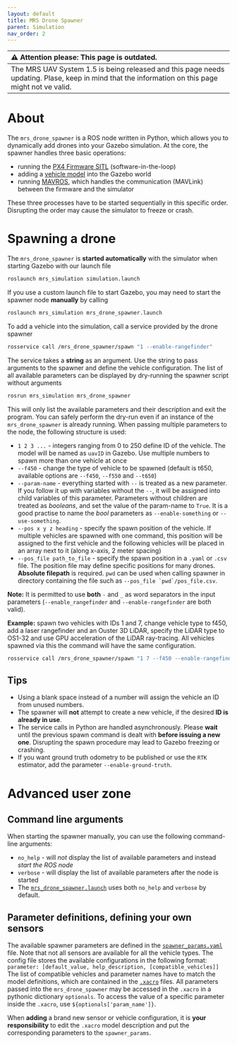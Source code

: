 ```yaml
---
layout: default
title: MRS Drone Spawner
parent: Simulation
nav_order: 2
---
```


| :warning: **Attention please: This page is outdated.**                                                                                           |
| :---                                                                                                                                             |
| The MRS UAV System 1.5 is being released and this page needs updating. Plase, keep in mind that the information on this page might not ve valid. |

# About

The `mrs_drone_spawner` is a ROS node written in Python, which allows you to dynamically add drones into your Gazebo simulation.
At the core, the spawner handles three basic operations:

* running the [PX4 Firmware SITL](https://dev.px4.io/master/en/simulation/ros_interface.html) (software-in-the-loop)
* adding a [vehicle model](https://github.com/ctu-mrs/mrs_uav_system#unmanned-aerial-vehicles) into the Gazebo world
* running [MAVROS](http://wiki.ros.org/mavros), which handles the communication (MAVLink) between the firmware and the simulator

These three processes have to be started sequentially in this specific order. Disrupting the order may cause the simulator to freeze or crash.

# Spawning a drone

The `mrs_drone_spawner` is **started automatically** with the simulator when starting Gazebo with our launch file
```bash
roslaunch mrs_simulation simulation.launch
```

If you use a custom launch file to start Gazebo, you may need to start the spawner node **manually** by calling
```bash
roslaunch mrs_simulation mrs_drone_spawner.launch
```

To add a vehicle into the simulation, call a service provided by the drone spawner
```bash
rosservice call /mrs_drone_spawner/spawn "1 --enable-rangefinder"
```

The service takes a **string** as an argument. Use the string to pass arguments to the spawner and define the vehicle configuration.
The list of all available parameters can be displayed by dry-running the spawner script without arguments
```bash
rosrun mrs_simulation mrs_drone_spawner
```
This will only list the available parameters and their description and exit the program. You can safely perform the dry-run even if an instance of the `mrs_drone_spawner` is already running.
When passing multiple parameters to the node, the following structure is used:

* `1 2 3 ...` - integers ranging from 0 to 250 define ID of the vehicle. The model will be named as `uavID` in Gazebo. Use multiple numbers to spawn more than one vehicle at once
* `--f450` - change the type of vehicle to be spawned (default is t650, available options are `--f450`, `--f550` and `--t650`)
* `--param-name` - everything started with `--` is treated as a new parameter. If you follow it up with variables without the `--`, it will be assigned into child variables of this parameter. Parameters without children are treated as *booleans*, and set the value of the param-name to `True`. It is a good practise to name the *bool* parameters as `--enable-something` or `--use-something`.
* `--pos x y z heading` - specify the spawn position of the vehicle. If multiple vehicles are spawned with one command, this position will be assigned to the first vehicle and the following vehicles will be placed in an array next to it (along x-axis, 2 meter spacing)
* `--pos_file path_to_file` - specify the spawn position in a `.yaml` or `.csv` file. The position file may define specific positions for many drones. **Absolute filepath** is required. `pwd` can be used when calling spawner in directory containing the file such as ``--pos_file `pwd`/pos_file.csv``.

**Note:** It is permitted to use **both** `-` and `_` as word separators in the input parameters (`--enable_rangefinder` and `--enable-rangefinder` are both valid).

**Example:** spawn two vehicles with IDs 1 and 7, change vehicle type to f450, add a laser rangefinder and an Ouster 3D LiDAR, specify the LiDAR type to OS1-32 and use GPU acceleration of the LiDAR ray-tracing. All vehicles spawned via this the command will have the same configuration.

```bash
rosservice call /mrs_drone_spawner/spawn "1 7 --f450 --enable-rangefinder --enable-ouster --ouster-model OS1-32 --use-gpu-ray
```

## Tips
* Using a blank space instead of a number will assign the vehicle an ID from unused numbers.
* The spawner will **not** attempt to create a new vehicle, if the desired **ID is already in use**.
* The service calls in Python are handled asynchronously. Please **wait** until the previous spawn command is dealt with **before issuing a new one**. Disrupting the spawn procedure may lead to Gazebo freezing or crashing.
* If you want ground truth odometry to be published or use the `RTK` estimator, add the parameter `--enable-ground-truth`.

# Advanced user zone

## Command line arguments

When starting the spawner manually, you can use the following command-line arguments:
* `no_help` - will *not* display the list of available parameters and instead *start the ROS node*
* `verbose` - will display the list of available parameters after the node is started
* The [`mrs_drone_spawner.launch`](https://github.com/ctu-mrs/mrs_simulation/blob/master/launch/mrs_drone_spawner.launch) uses both `no_help` and `verbose` by default.

## Parameter definitions, defining your own sensors

The available spawner parameters are defined in the [`spawner_params.yaml`](https://github.com/ctu-mrs/mrs_simulation/blob/master/config/spawner_params.yaml) file.
Note that not all sensors are available for all the vehicle types.
The config file stores the available configurations in the following format: `parameter: [default_value, help_description, [compatible_vehicles]]`
The list of compatible vehicles and parameter names have to match the model definitions, which are contained in the [`.xacro`](https://github.com/ctu-mrs/mrs_simulation/tree/master/models/mrs_robots_description/urdf) files.
All parameters passed into the `mrs_drone_spawner` may be accessed in the `.xacro` in a pythonic dictionary `optionals`.
To access the value of a specific parameter inside the `.xacro`, use `${optionals['param_name']}`.

When **adding** a brand new sensor or vehicle configuration, it is **your responsibility** to edit the `.xacro` model description and put the corresponding parameters to the `spawner_params`.
